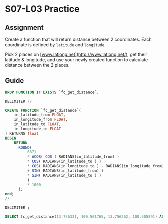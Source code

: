 # S07-L03 Practice

## Assignment

Create a function that will return distance between 2 coordinates. Each coordinate is defined by `latitude` and `longitude`.

Pick 2 places on [www.latlong.net](http://www.latlong.net/), get their latitude & longitude, and use your newly created function to calculate distance between the 2 places.

## Guide

```sql
DROP FUNCTION IF EXISTS `fc_get_distance`;

DELIMITER //

CREATE FUNCTION `fc_get_distance`(
	in_latitude_from FLOAT,
	in_longitude_from FLOAT,
	in_latitude_to FLOAT,
	in_longitude_to FLOAT
) RETURNS float
BEGIN
	RETURN
      ROUND(
	      6371
	      * ACOS( COS ( RADIANS(in_latitude_from) )
	      * COS( RADIANS(in_latitude_to ) )
	      * COS( RADIANS(in_longitude_to ) - RADIANS(in_longitude_from) )
	      + SIN( RADIANS(in_latitude_from) )
	      * SIN( RADIANS(in_latitude_to ) )
	      )
	      * 1000
      );
end;
//

DELIMITER ;

SELECT fc_get_distance(13.756331, 100.501765, 13.756262, 100.505891) AS distance_in_meters;
```
